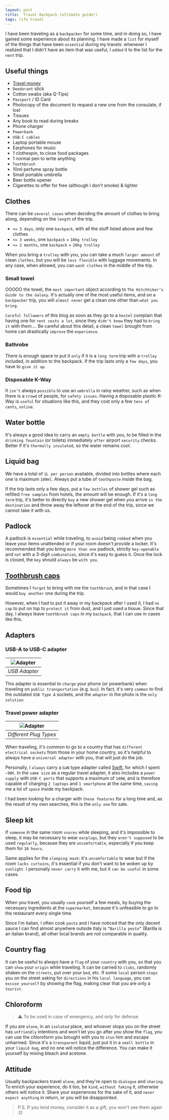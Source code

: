 ```yaml
---
layout: post
title:  Travel Backpack (ultimate guide!)
tags: life travel
---
```


I have been traveling as a `backpacker` for some time, and in doing so, I have gained
some experience about its planning.
I have made a `list` for myself of the things that have been `essentia`l during
my travels: whenever I realized that I didn't have an item that was
useful, I `added` it to the list for the `next` trip.

## Useful things
- [Travel money](/blog/2024-11/travel-money)
- `Deodorant` stick
- Cotton swabs (aka Q-Tips)
- `Passport` / ID Card
- Photocopy of the document to request a new one from the consulate, if lost
- Tissues
- Any book to read during breaks
- Phone charger
- `Powerbank`
- `USB-C cables`
- Laptop portable mouse
- Earphones for music
- 1 clothespin, to close food packages
- 1 normal pen to write anything
- `Toothbrush`
- 10ml perfume spray bottle
- Small portable umbrella
- Beer bottle opener
- Cigarettes to offer for free (although I don't smoke) & lighter

## Clothes
There can be `several cases` when deciding the amount of clothes to bring along,
depending on the `length` of the trip.

- `<= 3 days`, only one `backpack`, with all the stuff listed above and few clothes
- `<= 3 weeks`, one `backpack` + `10kg trolley`
- `<= 2 months`, one `backpack` + `20kg trolley`

When you bring a `trolley` with you, you can take a much `larger amount` of
clean `clothes`, but you will be `less flexible` with luggage movements.
In any case, when allowed, you can `wash clothes` in the middle of the trip.

### Small towel
OOOOO the towel, the `most important` object according to
`The Hitchhiker's Guide to the Galaxy`.
It's actually one of the most useful items, and on a `backpacker` trip,
you will `almost never` get a clean one other than `what you bring`.

`Careful followers` of this blog as soon as they go to a `hostel` complain
that having one for `rent costs a lot`, since they `didn't know` they had to
`bring it` with them....
Be careful about this detail, a clean `towel` brought from home can
drastically `improve` the `experience`.

### Bathrobe
There is enough space to put it `only` if it is a `long term` trip with a
`trolley` included, in addition to the backpack.
If the trip lasts only a `few days`, you have to `give it up`.

### Disposable K-Way
It `isn't` always `possible` to use an `umbrella` in rainy weather, such as when
there is a `crowd` of people, for `safety issues`.
Having a disposable plastic K-Way is `useful` for situations like this,
and they cost only a few `tens of cents`, `online`.

## Water bottle
It's always a good idea to carry an `empty bottle` with you, to be filled
in the `drinking fountain` (or toilets) immediately `after` airport `security` checks.
Better if it's `thermally insulated`, so the water remains cool.

## Liquid bag
We have a total of `1L per person` available, divided into bottles where
each one is maximum `100ml`.
Always put a tube of `toothpaste` inside the bag.

If the trip lasts only a few days, put a `few bottles` of shower gel such as
refilled `free samples` from hotels, the amount will be enough.
If it's a `long term` trip, it's better to directly `buy` a new shower gel 
when you arrive `in the destination` and throw away the leftover
at the end of the trip, since we cannot take it with us.

## Padlock
A padlock is `essential` while traveling, to `avoid` being `robbed` when you
leave your items unattended or if your room doesn't provide a locker.
It's recommended that you bring `more than one` padlock, strictly
`key-openable` and `not` with a 3-digit `combination`, since it's easy to guess it.
Once the lock is closed, the `key` should `always` be `with you`.

## [Toothbrush caps](https://www.amazon.com/s?k=toothbrush+caps)
Sometimes I `forgot` to bring with me the `toothbrush`, and in that case I
would `buy another` one during the trip.

However, when I had to put it away in my backpack after I used it, I had
`no cap` to put on top to `protect it` from dust, and I just used a tissue.
Since that day, I always leave `toothbrush caps` in my `backpack`,
that I can use in cases like this.

## Adapters
### USB-A to USB-C adapter

| ![Adapter](/assets/img/blog/2024-12-22-travel-backpack/usb-adapter.jpg) |
|:-----------------------------------------------------------------------:|
|                              *USB Adapter*                              |

This adapter is essential to `charge` your phone (or powerbank) when traveling
on `public transportation` (e.g. `bus`).
In fact, it's very `common` to find the outdated `USB Type A` sockets,
and the `adapter` in the photo is the `only solution`.

### Travel power adapter

| ![Adapter](/assets/img/blog/2024-12-22-travel-backpack/electrical-socket-types.png) |
|:-----------------------------------------------------------------------------------:|
|                               *Different Plug Types*                                |

When traveling, it's common to go to a country that has `different electrical sockets`
from those in your home country, so it's helpful to always have a
`universal adapter` with you, that will just do the job.

Personally, I `always` carry a `GaN` type adapter called [Swift](https://www.kickstarter.com/projects/iblockcube/swift-pro-the-powerful-140w-4th-gen-gan-travel-adapter),
for which I spent `~90€`.
In the `same size` as a regular travel adapter, it also includes a `power supply`
with `USB-C ports` that supports a maximum of `140W`, and is therefore
capable of charging `2 laptops` and `1 smartphone` at the same time,
`saving` me a lot of `space` inside my backpack.

I had been looking for a charger with `these features` for a long time and,
as the result of my own searches, this is the `only one` for sale.

## Sleep kit
If `someone` in the same room `snores` while sleeping, and it's impossible
to sleep, it may be necessary to wear `earplugs`, but they `aren't supposed`
to be used `regularly`, because they are `uncomfortable`, especially if you
keep them for `10 hours`.

Same applies for the `sleeping mask`: it's `uncomfortable` to wear but
if the room `lacks curtains`, it's essential if you don't want to be woken up by `sunlight`.
I personally `never carry` it with me, but it `can be useful` in some cases.

## Food tip
When you travel, you usually `cook` yourself a few meals, by buying the necessary ingredients
at the `supermarket`, because it's unfeasible to go to the restaurant every single time.

Since I'm italian, I often cook `pasta` and I have noticed that the only decent sauce I can
find almost anywhere outside Italy is `“Barilla pesto”` (Barilla is an italian brand), all other
local brands are not comparable in quality.

## Country flag
It can be useful to always have a `flag` of your `country` with you,
so that you can `show` your `origin` while traveling.
It can be carried to `clubs`, randomly shaken on the `streets`, put over your `bed`, etc.
If some `local` person `stops` you on the street asking for `directions`
in his `local language`, you can `excuse yourself` by showing the flag,
making clear that you are only a `tourist`.

## Chloroform
> ⚠️ To be used in case of emergency, and only for defense

If you are `alone`, in an `isolated` place, and whoever stops you on the
street has `unfriendly` intentions and won't let you go after you show the `flag`,
you can use the chloroform you brought with you to `stun` him and escape unharmed.
Since it's a `transparent` liquid, just put it in a `small bottle` in your `liquid bag`,
and no one will notice the difference.
You can make it yourself by mixing bleach and acetone.

## Attitude
Usually backpackers travel `alone`, and they're open to `dialogue` and `sharing`.
To enrich your experience, do it too, be `kind`, `without faking` it, otherwise
others will notice it.
Share your experiences for the sake of it, and `never expect anything`
in return, or you will be disappointed.

> P.S. If you lend money, consider it as a gift, you won't see them again :D

